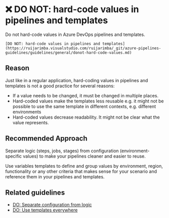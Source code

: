 # ❌ DO NOT: hard-code values in pipelines and templates

Do not hard-code values in Azure DevOps pipelines and templates.

```plaintext
[DO NOT: hard-code values in pipelines and templates](https://ruijarimba.visualstudio.com/ruijarimba/_git/azure-pipelines-guidelines/guidelines/general/donot-hard-code-values.md)
```

## Reason

Just like in a regular application, hard-coding values in pipelines and templates
is not a good practice for several reasons:

- If a value needs to be changed, it must be changed in multiple places.
- Hard-coded values make the templates less reusable e.g. it might not be
possible to use the same template in different contexts, e.g. different
environments
- Hard-coded values decrease readability. It might not be clear what the value represents.

## Recommended Approach

Separate logic (steps, jobs, stages) from configuration (environment-specific
values) to make your pipelines cleaner and easier to reuse.

Use variables templates to define and group values by environment, region,
functionality or any other criteria that makes sense for your scenario and
reference them in your pipelines and templates.

## Related guidelines

- [DO: Separate configuration from logic](../variables/do-separate-configuration.md)
- [DO: Use templates everywhere](../general/do-use-templates-everywhere.md)
